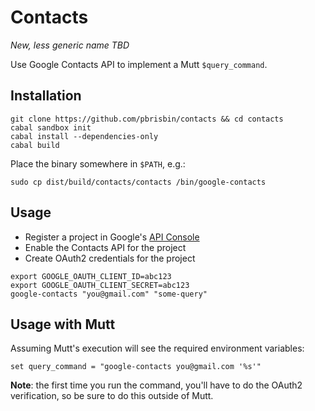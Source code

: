 # Contacts

*New, less generic name TBD*

Use Google Contacts API to implement a Mutt `$query_command`.

## Installation

```
git clone https://github.com/pbrisbin/contacts && cd contacts
cabal sandbox init
cabal install --dependencies-only
cabal build
```

Place the binary somewhere in `$PATH`, e.g.:

```
sudo cp dist/build/contacts/contacts /bin/google-contacts
```

## Usage

- Register a project in Google's [API Console][console]
- Enable the Contacts API for the project
- Create OAuth2 credentials for the project

[console]: https://code.google.com/apis/console#access

```
export GOOGLE_OAUTH_CLIENT_ID=abc123
export GOOGLE_OAUTH_CLIENT_SECRET=abc123
google-contacts "you@gmail.com" "some-query"
```

## Usage with Mutt

Assuming Mutt's execution will see the required environment variables:

```
set query_command = "google-contacts you@gmail.com '%s'"
```

**Note**: the first time you run the command, you'll have to do the OAuth2
verification, so be sure to do this outside of Mutt.
